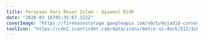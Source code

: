 ```yaml
---
title: Perayaan Hari Besar Islam - Ayyamul Bidh
date: "2020-03-16T05:35:07.322Z"
coverImage: "https://firebasestorage.googleapis.com/v0/b/mujadid-corner.appspot.com/o/artscapes_images%2Fab1.png?alt=media"
toolIcon: "https://cdn2.iconfinder.com/data/icons/metro-ui-dock/512/Inkscape.png"
---
```

